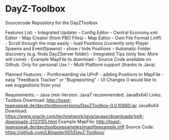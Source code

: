 # DayZ-Toolbox
Sourcecode Repository for the DayZToolbox

Features List:
	- Integrated Updater
	- Config Editor
	- Central Economy.xml Editor
	- Map Creator (from PBO Files)
	- Map Editor
		- Own File Format (.mff)
		- Scroll through the map easily
		- load Positions (currently only Player Spawns and EventSpawns)
		- show / hide Positions
	- Automatic Folder discovery (e.g. finds DayZServer folder)
	- Integrated Tips (only few. More will come)
	- Example MapFile to download
	- Source Code available on Github. Only for personal Use !
	- Multi Platform support (thanks to Java)

Planned Features:
	- Portforwarding via UPnP
	- adding Positions to MapFile
	- easy "Feedback Tracker" or "Bugreporting"
	- UI Changes (I would like to see suggestions from you)

Requirements:
	- Java (min Version: Java7 recommended: Java8x64)
Links:
	Toolbox Download: http://toast-teamspeak.de/dayztoolboxversions/DayZToolbox-0.0.10880.jar
	Java8x64 Download: https://www.oracle.com/technetwork/java/javase/downloads/jre8-downloads-2133155.html
	Example MapFile: http://toast-teamspeak.de/dayztoolboxexamples/mapfileexample.mff
	Source Code: https://github.com/LBmaster001/DayZ-Toolbox/
